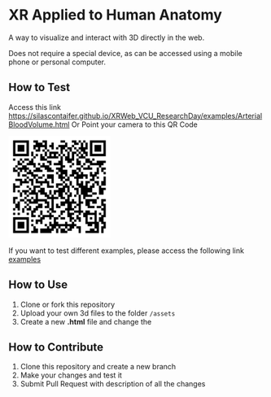 # XR Applied to Human Anatomy
A way to visualize and interact with 3D directly in the web.

Does not require a special device, as can be accessed using a mobile phone or personal computer.


## How to Test
Access this link https://silascontaifer.github.io/XRWeb_VCU_ResearchDay/examples/ArterialBloodVolume.html
Or Point your camera to this QR Code

<img src="https://github.com/SilasContaifer/XRWeb_VCU_ResearchDay/blob/main/image/QrCode_Example_ArterialBloodVolume.png" width="200" height="200">

If you want to test different examples, please access the following link [examples](https://silascontaifer.github.io/XRWeb_VCU_ResearchDay)

## How to Use
1. Clone or fork this repository
1. Upload your own 3d files to the folder  `/assets`
1. Create a new **.html** file  and change the 

## How to Contribute
1. Clone this repository and create a new branch
1. Make your changes and test it
1. Submit Pull Request with description of all the changes
